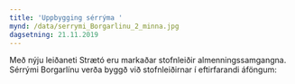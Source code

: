 ```yaml
---
title: 'Uppbygging sérrýma '
mynd: /data/serrymi_Borgarlinu_2_minna.jpg
dagsetning: 21.11.2019
---
```

Með nýju leiðaneti Strætó eru markaðar stofnleiðir almenningssamgangna. Sérrými Borgarlínu verða byggð við stofnleiðirnar í eftirfarandi áföngum:
